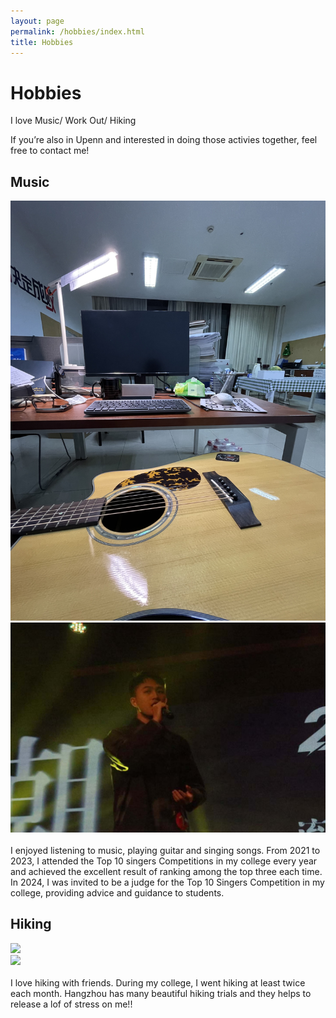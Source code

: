 ```yaml
---
layout: page
permalink: /hobbies/index.html
title: Hobbies
---
```


# Hobbies

I love Music/ Work Out/ Hiking

If you’re also in Upenn and interested in doing those activies together, feel free to contact me!

## Music
<div class="third">
<img src="/images/guitar.JPG"> <br> 
<img src="/images/singing.JPG">
</div>
<br> I enjoyed listening to music, playing guitar and singing songs. From 2021 to 2023, I attended the Top 10 singers Competitions in my college every year and achieved the excellent result of ranking among the top three each time.
In 2024, I was invited to be a judge for the Top 10 Singers Competition in my college, providing advice and guidance to students.

## Hiking

<div class="third">
<img src="/images/jiuxi.JPG"> <br> 
<img src="/images/longjin.JPG">
</div>
<br> I love hiking with friends. During my college, I went hiking at least twice each month. Hangzhou has many beautiful hiking trials and they helps to release a lof of stress on me!!


<div>


</div>
<br>


